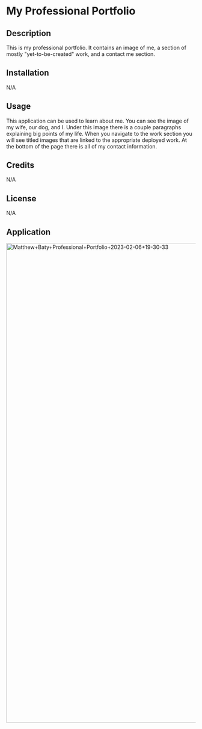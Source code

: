 # My Professional Portfolio 

## Description

This is my professional portfolio. It contains an image of me, a section of mostly "yet-to-be-created" work, and a contact me section. 

## Installation

N/A

## Usage

This application can be used to learn about me. You can see the image of my wife, our dog, and I. Under this image there is a couple paragraphs explaining big points of my life. When you navigate to the work section you will see titled images that are linked to the appropriate deployed work. At the bottom of the page there is all of my contact information. 

## Credits

N/A

## License

N/A

## Application

<img width="1277" alt="Matthew+Baty+Professional+Portfolio+2023-02-06+19-30-33" src="https://user-images.githubusercontent.com/122696885/217117834-e7c804eb-32bb-40d9-8bcc-f43ec59f6eb9.png">

